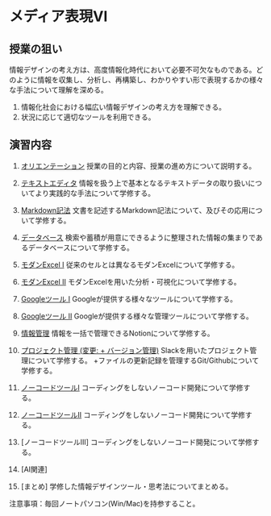 # メディア表現VI

## 授業の狙い

情報デザインの考え方は、高度情報化時代において必要不可欠なものである。どのように情報を収集し、分析し、再構築し、わかりやすい形で表現するかの様々な手法について理解を深める。

1. 情報化社会における幅広い情報デザインの考え方を理解できる。
2. 状況に応じて適切なツールを利用できる。

## 演習内容

1. [オリエンテーション](./mr6_01.md)
授業の目的と内容、授業の進め方について説明する。

2. [テキストエディタ](./mr6_02.md)
情報を扱う上で基本となるテキストデータの取り扱いについてより実践的な手法について学修する。

3. [Markdown記法](mr6_03.md)
文書を記述するMarkdown記法について、及びその応用について学修する。

4. [データベース](mr6_04.md)
検索や蓄積が用意にできるように整理された情報の集まりであるデータベースについて学修する。

5. [モダンExcel I](mr6_05.md)
従来のセルとは異なるモダンExcelについて学修する。

6. [モダンExcel II](mr6_06.md)
モダンExcelを用いた分析・可視化について学修する。

7. [Googleツール I](./mr6_07.md)
Googleが提供する様々なツールについて学修する。

8. [Googleツール II](./mr6_08.md)
Googleが提供する様々な管理ツールについて学修する。

9. [情報管理](./mr6_09.md)
情報を一括で管理できるNotionについて学修する。

10. [プロジェクト管理 (変更: + バージョン管理)](./mr6_10.md)
Slackを用いたプロジェクト管理について学修する。
+ファイルの更新記録を管理するGit/Githubについて学修する。

<!--
11. [バージョン管理]~~
~~ファイルの更新記録を管理するGit/Githubについて学修する。~~-->

11. [ノーコードツールI](./mr6_11.md)
コーディングをしないノーコード開発について学修する。

12. [ノーコードツールII](./mr6_12.md)
コーディングをしないノーコード開発について学修する。

13.  [ノーコードツールIII]
コーディングをしないノーコード開発について学修する。

14. [AI関連]

15. [まとめ]
学修した情報デザインツール・思考法についてまとめる。

注意事項：毎回ノートパソコン(Win/Mac)を持参すること。